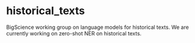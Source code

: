 # historical_texts
BigScience working group on language models for historical texts. We are currently working on zero-shot NER on historical texts.
